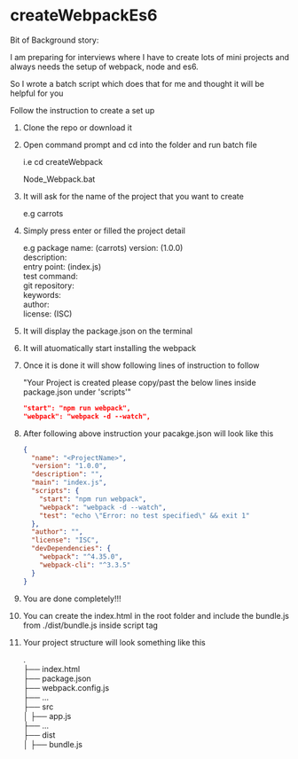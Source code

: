 # createWebpackEs6

Bit of Background story:

I am preparing for interviews where I have to create lots of mini projects and always needs the setup of webpack, node and es6.

So I wrote a batch script which does that for me and thought it will be helpful for you

Follow the instruction to create a set up

1. Clone the repo or download it

2. Open command prompt and cd into the folder and run batch file

      i.e cd createWebpack

      Node_Webpack.bat

3. It will ask for the name of the project that you want to create

      e.g carrots

4. Simply press enter or filled the project detail

      e.g package name: (carrots)
      version: (1.0.0)<br/>
      description:<br/>
      entry point: (index.js)<br/>
      test command:<br/>
      git repository:<br/>
      keywords:<br/>
      author:<br/>
      license: (ISC)<br/>

5. It will display the package.json on the terminal

6. It will atuomatically start installing the webpack

7. Once it is done it will show following lines of instruction to follow

      "Your Project is created please copy/past the below lines inside package.json under 'scripts'"

      ```json
      "start": "npm run webpack",
      "webpack": "webpack -d --watch",
      ```

8. After following above instruction your pacakge.json will look like this

      ```json
      {
        "name": "<ProjectName>",
        "version": "1.0.0",
        "description": "",
        "main": "index.js",
        "scripts": {
          "start": "npm run webpack",
          "webpack": "webpack -d --watch",
          "test": "echo \"Error: no test specified\" && exit 1"
        },
        "author": "",
        "license": "ISC",
        "devDependencies": {
          "webpack": "^4.35.0",
          "webpack-cli": "^3.3.5"
        }
      }
      ```
9. You are done completely!!!

10. You can create the index.html in the root folder and include the bundle.js from ./dist/bundle.js inside script tag

11. Your project structure will look something like this

      .<br/>
      ├── index.html  
      ├── package.json  
      ├── webpack.config.js  
      ├── ...<br/>
      ├── src<br/>
      │   ├── app.js<br/>
      ├── ...<br/>
      ├── dist<br/>
      │   ├── bundle.js

